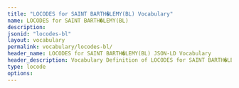 ```yaml
---
title: "LOCODES for SAINT BARTH�LEMY(BL) Vocabulary"
name: LOCODES for SAINT BARTH�LEMY(BL) 
description: 
jsonid: "locodes-bl"
layout: vocabulary
permalink: vocabulary/locodes-bl/
header_name: LOCODES for SAINT BARTH�LEMY(BL) JSON-LD Vocabulary
header_description: Vocabulary Definition of LOCODES for SAINT BARTH�LEMY(BL) semantics in HTML format. JSON-LD format is available at [locodes-bl.jsonld](https://edi3.org/vocabulary/locodes-bl.jsonld)
type: locode
options:
---
```

